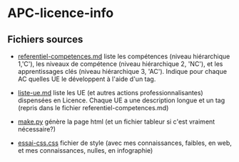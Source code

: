 # APC-licence-info

## Fichiers sources

- [referentiel-competences.md](referentiel-competences.md) liste les compétences (niveau hiérarchique 1,'C'), les niveaux de compétence (niveau hiérarchique 2, 'NC'), et les apprentissages clés (niveau hiérarchique 3, 'AC'). Indique pour chaque AC quelles UE le développent à l'aide d'un tag.

- [liste-ue.md](liste-ue.md) liste les UE (et autres actions professionnalisantes) dispensées en Licence. Chaque UE a une description longue et un tag (repris dans le fichier referentiel-competences.md)

- [make.py](make.py) génère la page html (et un fichier tableur si c'est vraiment nécessaire?)

- [essai-css.css](essai-css.css) fichier de style (avec mes connaissances, faibles, en web, et mes connaissances, nulles, en infographie)